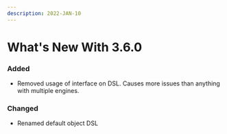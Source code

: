 ```yaml
---
description: 2022-JAN-10
---
```


# What's New With 3.6.0

### Added

* Removed usage of interface on DSL. Causes more issues than anything with multiple engines.

### Changed

* Renamed default object DSL
